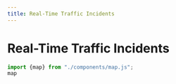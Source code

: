```yaml
---
title: Real-Time Traffic Incidents
---
```


# Real-Time Traffic Incidents

<script src="https://api.mapbox.com/mapbox-gl-js/plugins/mapbox-gl-geocoder/v5.0.3/mapbox-gl-geocoder.min.js"></script>
<link rel="stylesheet" href="https://api.mapbox.com/mapbox-gl-js/plugins/mapbox-gl-geocoder/v5.0.3/mapbox-gl-geocoder.css" type="text/css">
<script src="https://cdn.jsdelivr.net/npm/chart.js"></script>


```js
import {map} from "./components/map.js";
map
```

<style>
#map {
  height: 100vh;
  position: absolute;
  top: 0;
  width: 99%;
}

#stats-overlay {
  position: absolute;
  top: 150px;
  right: 10px;
  background-color: rgba(0, 0, 0, 0.7);
  color: white;
  padding: 15px;
  border-radius: 5px;
  z-index: 1;
  font-family: Arial, sans-serif;
  max-width: 350px;
  box-shadow: 0 0 10px rgba(0, 0, 0, 0.5);
}

#stats-overlay hr {
  border-color: rgba(255,255,255,0.3);
  margin: 8px 0;
}

.stats-row {
  display: flex;
  justify-content: space-between;
  margin-bottom: 5px;
}

.mapboxgl-popup {
  border-radius: 8px;
  color: black;
  font-family: 'Helvetica Neue', Arial, sans-serif;
  max-width: 300px;
}

.mapboxgl-popup-content h3 {
  margin-top: 0;
  margin-bottom: 10px;
  color:rgb(10, 10, 10);
  font-size: 16px;
}

.mapboxgl-popup-content ul {
  list-style-type: none;
  padding-left: 0;
  margin: 8px 0;
}

.mapboxgl-popup-content li {
  margin-bottom: 6px;
}

.mapboxgl-popup-content li span.label {
  color: #aaa;
  text-transform: capitalize;
}

#weather-overlay {
  position: absolute;
  bottom: 20px;
  right: 20px;
  width: 350px;
  background-color: rgba(0, 0, 0, 0.7);
  color: white;
  padding: 15px;
  border-radius: 5px;
  z-index: 10;
  font-family: Arial, sans-serif;
  box-shadow: 0 0 10px rgba(0, 0, 0, 0.5);
}

#weather-overlay h3 {
  margin-top: 0;
  margin-bottom: 10px;
  color: #f8f8f8;
  font-size: 16px;
  border-bottom: 1px solid rgba(255,255,255,0.3);
  padding-bottom: 8px;
}

.current-weather {
  margin-bottom: 15px;
  display: flex;
  flex-direction: column;
}

.current-temp {
  display: flex;
  align-items: center;
  justify-content: space-between;
}

.temp-value {
  font-size: 24px;
  font-weight: bold;
}

.precip-value {
  font-size: 14px;
  color: #8ecdf9;
}

.current-time {
  font-size: 12px;
  color: #aaa;
  margin-top: 5px;
}

.hourly-chart {
  height: 200px;
  margin-top: 10px;
}

#temperature-chart {
  width: 100%;
  height: 100%;
}

.weather-fallback {
  font-size: 12px;
}

.weather-fallback ul {
  padding-left: 15px;
  margin-top: 5px;
}

.weather-fallback li {
  margin-bottom: 3px;
}


</style>